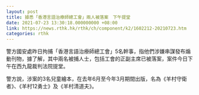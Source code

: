 ```yaml
---
layout: post
title: 據悉「香港言語治療師總工會」兩人被落案　下午提堂
date: 2021-07-23 13:30:18.000000000 +08:00
link: https://news.rthk.hk/rthk/ch/component/k2/1602212-20210723.htm
categories: rthk
---
```


警方國安處昨日拘捕「香港言語治療師總工會」5名幹事，指他們涉嫌串謀發布煽動刊物，據了解，其中兩名被捕人士，包括工會的正副主席已被落案，案件今日下午在西九龍裁判法院提堂。

警方說，涉案的3名兒童繪本，在去年6月至今年3月期間出版，名為《羊村守衛者》、《羊村12勇士》及《羊村清道夫》。
